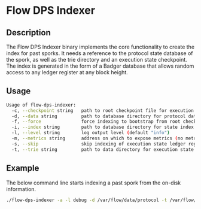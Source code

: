 # Flow DPS Indexer

## Description

The Flow DPS Indexer binary implements the core functionality to create the index for past sporks.
It needs a reference to the protocol state database of the spork, as well as the trie directory and an execution state checkpoint.
The index is generated in the form of a Badger database that allows random access to any ledger register at any block height.

## Usage

```sh
Usage of flow-dps-indexer:
  -c, --checkpoint string   path to root checkpoint file for execution state trie
  -d, --data string         path to database directory for protocol data (default "data")
  -f, --force               force indexing to bootstrap from root checkpoint and overwrite existing index
  -i, --index string        path to database directory for state index (default "index")
  -l, --level string        log output level (default "info")
  -m, --metrics string      address on which to expose metrics (no metrics are exposed when left empty)
  -s, --skip                skip indexing of execution state ledger registers
  -t, --trie string         path to data directory for execution state ledger
```

## Example

The below command line starts indexing a past spork from the on-disk information.

```sh
./flow-dps-indexer -a -l debug -d /var/flow/data/protocol -t /var/flow/data/execution -c /var/flow/bootstrap/root.checkpoint -i /var/flow/data/index
```
